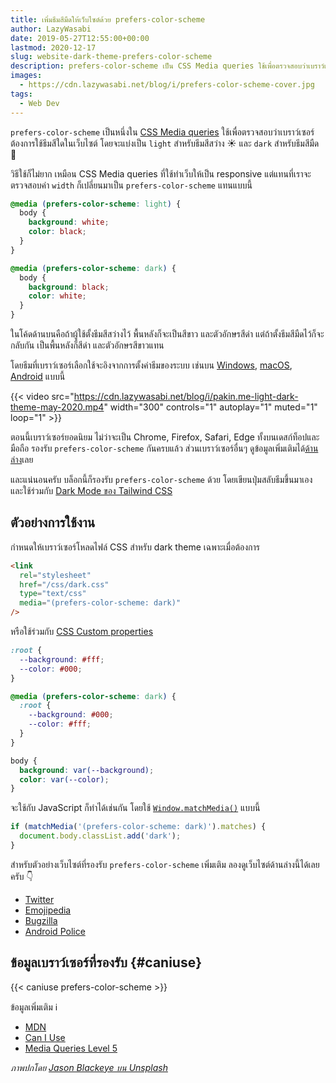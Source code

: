 ```yaml
---
title: เพิ่มธีมสีมืดให้เว็บไซต์ด้วย prefers-color-scheme
author: LazyWasabi
date: 2019-05-27T12:55:00+00:00
lastmod: 2020-12-17
slug: website-dark-theme-prefers-color-scheme
description: prefers-color-scheme เป็น CSS Media queries ใช้เพื่อตรวจสอบว่าเบราว์เซอร์ต้องการใช้ธีมใด ช่วยให้เราทำเว็บให้มี dark theme ได้ง่ายๆ ทั้งด้วย CSS หรือ JavaScript
images:
  - https://cdn.lazywasabi.net/blog/i/prefers-color-scheme-cover.jpg
tags:
  - Web Dev
---
```


`prefers-color-scheme` เป็นหนึ่งใน [CSS Media queries](https://developer.mozilla.org/en-US/docs/Web/CSS/Media_Queries/Using_media_queries) ใช้เพื่อตรวจสอบว่าเบราว์เซอร์ต้องการใช้ธีมสีใดในเว็บไซต์ โดยจะแบ่งเป็น `light` สำหรับธีมสีสว่าง ☀️ และ `dark` สำหรับธีมสีมืด 🌙

<!--more-->

วิธีใช้ก็ไม่ยาก เหมือน CSS Media queries ที่ใช้ทำเว็บให้เป็น responsive แต่แทนที่เราจะตรวจสอบค่า `width` ก็เปลี่ยนมาเป็น `prefers-color-scheme` แทนแบบนี้

```css
@media (prefers-color-scheme: light) {
  body {
    background: white;
    color: black;
  }
}

@media (prefers-color-scheme: dark) {
  body {
    background: black;
    color: white;
  }
}
```

ในโค้ดด้านบนคือถ้าผู้ใช้ตั้งธีมสีสว่างไว้ พื้นหลังก็จะเป็นสีขาว และตัวอักษรสีดำ แต่ถ้าตั้งธีมสีมืดไว้ก็จะกลับกัน เป็นพื้นหลังก็สีดำ และตัวอักษรสีขาวแทน

โดยธีมที่เบราว์เซอร์เลือกใช้จะอิงจากการตั้งค่าธีมของระบบ เช่นบน [Windows](https://blogs.windows.com/windowsexperience/2019/04/01/windows-10-tip-dark-theme-in-file-explorer/), [macOS](https://developer.apple.com/documentation/appkit/supporting_dark_mode_in_your_interface), [Android](https://developer.android.com/preview/features/darktheme) แบบนี้

{{< video src="https://cdn.lazywasabi.net/blog/i/pakin.me-light-dark-theme-may-2020.mp4" width="300" controls="1" autoplay="1" muted="1" loop="1" >}}

ตอนนี้เบราว์เซอร์ยอดนิยม ไม่ว่าจะเป็น Chrome, Firefox, Safari, Edge ทั้งบนเดสก์ท็อปและมือถือ รองรับ `prefers-color-scheme` กันครบแล้ว ส่วนเบราว์เซอร์อื่นๆ ดูข้อมูลเพิ่มเติมได้[ด้านล่าง](#caniuse)เลย

และแน่นอนครับ บล็อกนี้ก็รองรับ `prefers-color-scheme` ด้วย โดยเขียนปุ่มสลับธีมขึ้นมาเอง และใช้ร่วมกับ [Dark Mode ของ Tailwind CSS](https://tailwindcss.com/docs/dark-mode)

## ตัวอย่างการใช้งาน

กำหนดให้เบราว์เซอร์โหลดไฟล์ CSS สำหรับ dark theme เฉพาะเมื่อต้องการ

```html
<link
  rel="stylesheet"
  href="/css/dark.css"
  type="text/css"
  media="(prefers-color-scheme: dark)"
/>
```

หรือใช้ร่วมกับ [CSS Custom properties](https://developer.mozilla.org/en-US/docs/Web/CSS/--*)

```css
:root {
  --background: #fff;
  --color: #000;
}

@media (prefers-color-scheme: dark) {
  :root {
    --background: #000;
    --color: #fff;
  }
}

body {
  background: var(--background);
  color: var(--color);
}
```

จะใช้กับ JavaScript ก็ทำได้เช่นกัน โดยใช้ [`Window.matchMedia()`](https://developer.mozilla.org/en-US/docs/Web/API/Window/matchMedia) แบบนี้

```js
if (matchMedia('(prefers-color-scheme: dark)').matches) {
  document.body.classList.add('dark');
}
```

สำหรับตัวอย่างเว็บไซต์ที่รองรับ `prefers-color-scheme` เพิ่มเติม ลองดูเว็บไซต์ด้านล่างนี้ได้เลยครับ 👇

- [Twitter](https://twitter.com/)
- [Emojipedia](https://emojipedia.org/)
- [Bugzilla](https://bugzilla.mozilla.org/home)
- [Android Police](https://www.androidpolice.com/)

## ข้อมูลเบราว์เซอร์ที่รองรับ {#caniuse}

{{< caniuse prefers-color-scheme >}}

ข้อมูลเพิ่มเติม ℹ

- [MDN](https://developer.mozilla.org/en-US/docs/Web/CSS/@media/prefers-color-scheme)
- [Can I Use](http://caniuse.com/#feat=prefers-color-scheme)
- [Media Queries Level 5](https://drafts.csswg.org/mediaqueries-5/#prefers-color-scheme)

_ภาพปกโดย [Jason Blackeye บน Unsplash](https://unsplash.com/photos/w1soRXeoYac)_
